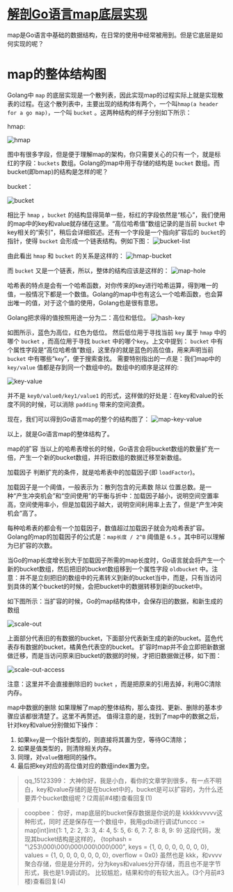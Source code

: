 # [解剖Go语言map底层实现](https://blog.csdn.net/i6448038/article/details/82057424)

map是Go语言中基础的数据结构，在日常的使用中经常被用到。但是它底层是如何实现的呢？

# map的整体结构图
Golang中 `map` 的底层实现是一个散列表，因此实现map的过程实际上就是实现散表的过程。在这个散列表中，主要出现的结构体有两个，一个叫`hmap(a header for a go map)`，一个叫 `bucket` 。这两种结构的样子分别如下所示：

hmap:

![hmap](https://img-blog.csdn.net/20180826000521794?watermark/2/text/aHR0cHM6Ly9ibG9nLmNzZG4ubmV0L2k2NDQ4MDM4/font/5a6L5L2T/fontsize/400/fill/I0JBQkFCMA==/dissolve/70)


图中有很多字段，但是便于理解map的架构，你只需要关心的只有一个，就是标红的字段：`buckets` 数组。Golang的map中用于存储的结构是 `bucket` 数组。而bucket(即bmap)的结构是怎样的呢？

bucket：

![bucket](https://img-blog.csdn.net/20180826002611384?watermark/2/text/aHR0cHM6Ly9ibG9nLmNzZG4ubmV0L2k2NDQ4MDM4/font/5a6L5L2T/fontsize/400/fill/I0JBQkFCMA==/dissolve/70)


相比于 `hmap` ，`bucket` 的结构显得简单一些，标红的字段依然是“核心”，我们使用的map中的key和value就存储在这里。“高位哈希值”数组记录的是当前 `bucket` 中key相关的“索引”，稍后会详细叙述。还有一个字段是一个指向扩容后的 `bucket`的指针，使得 `bucket` 会形成一个链表结构。例如下图：
![bucket-list](https://img-blog.csdn.net/20180826005735425?watermark/2/text/aHR0cHM6Ly9ibG9nLmNzZG4ubmV0L2k2NDQ4MDM4/font/5a6L5L2T/fontsize/400/fill/I0JBQkFCMA==/dissolve/70)


由此看出 `hmap` 和 `bucket` 的关系是这样的：
![hmap-bucket](https://img-blog.csdn.net/20180826004638307?watermark/2/text/aHR0cHM6Ly9ibG9nLmNzZG4ubmV0L2k2NDQ4MDM4/font/5a6L5L2T/fontsize/400/fill/I0JBQkFCMA==/dissolve/70)


而 `bucket` 又是一个链表，所以，整体的结构应该是这样的：
![map-hole](https://img-blog.csdn.net/20180826011147746?watermark/2/text/aHR0cHM6Ly9ibG9nLmNzZG4ubmV0L2k2NDQ4MDM4/font/5a6L5L2T/fontsize/400/fill/I0JBQkFCMA==/dissolve/70)


哈希表的特点是会有一个哈希函数，对你传来的key进行哈希运算，得到唯一的值，一般情况下都是一个数值。Golang的map中也有这么一个哈希函数，也会算出唯一的值，对于这个值的使用，Golang也是很有意思。

Golang把求得的值按照用途一分为二：高位和低位。
![hash-key](https://img-blog.csdn.net/20180826012537576?watermark/2/text/aHR0cHM6Ly9ibG9nLmNzZG4ubmV0L2k2NDQ4MDM4/font/5a6L5L2T/fontsize/400/fill/I0JBQkFCMA==/dissolve/70)


如图所示，蓝色为高位，红色为低位。 
然后低位用于寻找当前 `key` 属于 `hmap` 中的哪个 `bucket` ，而高位用于寻找 `bucket` 中的哪个`key`。上文中提到： `bucket` 中有个属性字段是“高位哈希值”数组，这里存的就是蓝色的高位值，用来声明当前 `bucket` 中有哪些“`key`”，便于搜索查找。 
需要特别指出的一点是：我们map中的 `key/value` 值都是存到同一个数组中的。数组中的顺序是这样的:

![key-value](https://img-blog.csdn.net/2018082601552937?watermark/2/text/aHR0cHM6Ly9ibG9nLmNzZG4ubmV0L2k2NDQ4MDM4/font/5a6L5L2T/fontsize/400/fill/I0JBQkFCMA==/dissolve/70)

并不是 `key0/value0/key1/value1` 的形式，这样做的好处是：在key和value的长度不同的时候，可以消除 `padding` 带来的空间浪费。

现在，我们可以得到Go语言map的整个的结构图了：
![map-key-value](https://img-blog.csdn.net/20180901021942242?watermark/2/text/aHR0cHM6Ly9ibG9nLmNzZG4ubmV0L2k2NDQ4MDM4/font/5a6L5L2T/fontsize/400/fill/I0JBQkFCMA==/dissolve/70)

以上，就是Go语言map的整体结构了。

map的扩容
当以上的哈希表增长的时候，Go语言会将bucket数组的数量扩充一倍，产生一个新的bucket数组，并将旧数组的数据迁移至新数组。

加载因子
判断扩充的条件，就是哈希表中的加载因子(即 `loadFactor`)。

加载因子是一个阈值，一般表示为：散列包含的元素数 除以 位置总数。是一种“产生冲突机会”和“空间使用”的平衡与折中：加载因子越小，说明空间空置率高，空间使用率小，但是加载因子越大，说明空间利用率上去了，但是“产生冲突机会”高了。

每种哈希表的都会有一个加载因子，数值超过加载因子就会为哈希表扩容。 
Golang的map的加载因子的公式是：`map长度 / 2^B` 阈值是 `6.5` 。其中B可以理解为已扩容的次数。

当Go的map长度增长到大于加载因子所需的map长度时，Go语言就会将产生一个新的bucket数组，然后把旧的bucket数组移到一个属性字段 `oldbucket` 中。注意：并不是立刻把旧的数组中的元素转义到新的bucket当中，而是，只有当访问到具体的某个bucket的时候，会把bucket中的数据转移到新的bucket中。

如下图所示：当扩容的时候，Go的map结构体中，会保存旧的数据，和新生成的数组

![scale-out](https://img-blog.csdn.net/20180901013127167?watermark/2/text/aHR0cHM6Ly9ibG9nLmNzZG4ubmV0L2k2NDQ4MDM4/font/5a6L5L2T/fontsize/400/fill/I0JBQkFCMA==/dissolve/70)

上面部分代表旧的有数据的bucket，下面部分代表新生成的新的bucket。蓝色代表存有数据的bucket，橘黄色代表空的bucket。 
扩容时map并不会立即把新数据做迁移，而是当访问原来旧bucket的数据的时候，才把旧数据做迁移，如下图：

![scale-out-access](https://img-blog.csdn.net/20180901013650732?watermark/2/text/aHR0cHM6Ly9ibG9nLmNzZG4ubmV0L2k2NDQ4MDM4/font/5a6L5L2T/fontsize/400/fill/I0JBQkFCMA==/dissolve/70)

注意：这里并不会直接删除旧的 `bucket` ，而是把原来的引用去掉，利用GC清除内存。

map中数据的删除
如果理解了map的整体结构，那么查找、更新、删除的基本步骤应该都很清楚了。这里不再赘述。 
值得注意的是，找到了map中的数据之后，针对key和value分别做如下操作：

1. 如果``key``是一个指针类型的，则直接将其置为空，等待GC清除；
2. 如果是值类型的，则清除相关内存。
3. 同理，对``value``做相同的操作。
4. 最后把key对应的高位值对应的数组index置为空。

 

> qq_15123399： 大神你好，我是小白，看你的文章学到很多，有一点不明白，key和value存储的是在bucket中的，bucket是可以扩容的，为什么还要弄个bucket数组呢？(2周前#4楼)查看回复(1)

> coopbee： 你好，map底层的bucket保存数据是你说的是 kkkkkvvvvv这种形式，同时 还是保存在一个数组中，我用gdb进行调试funccc := map[int]int{1: 1, 2: 2, 3: 3, 4: 4, 5: 5, 6: 6, 7: 7, 8: 8, 9: 9} 这段代码，发现其bucket结构是这样的， {tophash = "\253\000\000\000\000\000\000", keys = {1, 0, 0, 0, 0, 0, 0, 0}, values = {1, 0, 0, 0, 0, 0, 0, 0}, overflow = 0x0} 虽然也是 kkk，和vvvv聚合存储，但是是分开的，分为keys和values分开存储，而且也不是字节形式，我也是1.9调试的。 比较尴尬，结果和你的有较大出入。(3个月前#3楼)查看回复(4)
